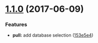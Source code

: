 <a name="1.1.0"></a>
# [1.1.0](https://github.com/justinlettau/cordova-sqlite-devtools/compare/v1.0.2...v1.1.0) (2017-06-09)


### Features

* **pull:** add database selection ([153e5e4](https://github.com/justinlettau/cordova-sqlite-devtools/commit/153e5e4))



